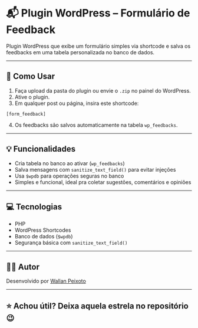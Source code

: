 # 📬 Plugin WordPress – Formulário de Feedback

Plugin WordPress que exibe um formulário simples via shortcode e salva os feedbacks em uma tabela personalizada no banco de dados.

---

## 🚀 Como Usar

1. Faça upload da pasta do plugin ou envie o `.zip` no painel do WordPress.
2. Ative o plugin.
3. Em qualquer post ou página, insira este shortcode:

```
[form_feedback]
```

4. Os feedbacks são salvos automaticamente na tabela `wp_feedbacks`.

---

## 💡 Funcionalidades

- Cria tabela no banco ao ativar (`wp_feedbacks`)
- Salva mensagens com `sanitize_text_field()` para evitar injeções
- Usa `$wpdb` para operações seguras no banco
- Simples e funcional, ideal pra coletar sugestões, comentários e opiniões

---

## 💻 Tecnologias

- PHP
- WordPress Shortcodes
- Banco de dados (`$wpdb`)
- Segurança básica com `sanitize_text_field()`

---

## 🧑‍💻 Autor

Desenvolvido por [Wallan Peixoto](https://github.com/WallanDavid)

---

## ⭐ Achou útil? Deixa aquela estrela no repositório 😉
